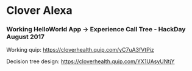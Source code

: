 # Clover Alexa

### Working HelloWorld App -> Experience Call Tree - HackDay August 2017

Working quip: https://cloverhealth.quip.com/yC7uA3fVtPiz

Decision tree design: https://cloverhealth.quip.com/YX1UAsyUNtjY
